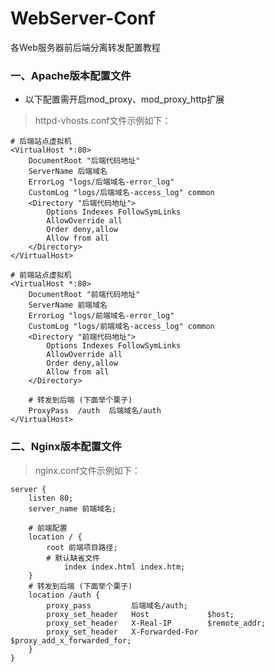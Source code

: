 # WebServer-Conf
各Web服务器前后端分离转发配置教程

### 一、Apache版本配置文件
* 以下配置需开启mod_proxy、mod_proxy_http扩展

> httpd-vhosts.conf文件示例如下：
	
	# 后端站点虚拟机
	<VirtualHost *:80>
    	DocumentRoot "后端代码地址"
    	ServerName 后端域名
    	ErrorLog "logs/后端域名-error_log"
    	CustomLog "logs/后端域名-access_log" common
    	<Directory "后端代码地址">
        	Options Indexes FollowSymLinks
        	AllowOverride all
        	Order deny,allow
        	Allow from all
    	</Directory>
	</VirtualHost>

	# 前端站点虚拟机
	<VirtualHost *:80>
    	DocumentRoot "前端代码地址"
    	ServerName 前端域名
    	ErrorLog "logs/前端域名-error_log"
    	CustomLog "logs/前端域名-access_log" common
    	<Directory "前端代码地址">
        	Options Indexes FollowSymLinks
        	AllowOverride all
        	Order deny,allow
        	Allow from all
    	</Directory>

    	# 转发到后端 (下面举个栗子)
    	ProxyPass  /auth  后端域名/auth
	</VirtualHost>

### 二、Nginx版本配置文件
> nginx.conf文件示例如下：
 
	server {
    	listen 80;
    	server_name 前端域名; 

    	# 前端配置
    	location / {
			root 前端项目路径;
			# 默认缺省文件
        		index index.html index.htm;
    	}
    	# 转发到后端 (下面举个栗子)
   		location /auth {
       		proxy_pass         后端域名/auth;
       		proxy_set_header   Host             $host;
       		proxy_set_header   X-Real-IP        $remote_addr; 
       		proxy_set_header   X-Forwarded-For  $proxy_add_x_forwarded_for;
    	}
	}
